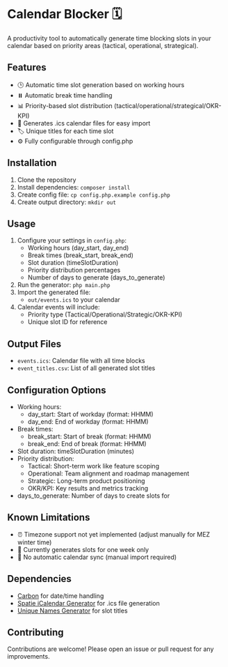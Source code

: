 # Calendar Blocker 🗓️

A productivity tool to automatically generate time blocking slots in your calendar based on priority areas (tactical, operational, strategical).

## Features

- 🕒 Automatic time slot generation based on working hours
- ⏸️ Automatic break time handling
- 📊 Priority-based slot distribution (tactical/operational/strategical/OKR-KPI)
- 📅 Generates .ics calendar files for easy import
- 🏷️ Unique titles for each time slot
- ⚙️ Fully configurable through config.php

## Installation

1. Clone the repository
2. Install dependencies: `composer install`
3. Create config file: `cp config.php.example config.php`
4. Create output directory: `mkdir out`

## Usage

1. Configure your settings in `config.php`:
   - Working hours (day_start, day_end)
   - Break times (break_start, break_end)
   - Slot duration (timeSlotDuration)
   - Priority distribution percentages
   - Number of days to generate (days_to_generate)
2. Run the generator: `php main.php`
3. Import the generated file:
   - `out/events.ics` to your calendar
4. Calendar events will include:
   - Priority type (Tactical/Operational/Strategic/OKR-KPI)
   - Unique slot ID for reference

## Output Files

- `events.ics`: Calendar file with all time blocks
- `event_titles.csv`: List of all generated slot titles

## Configuration Options

- Working hours:
  - day_start: Start of workday (format: HHMM)
  - day_end: End of workday (format: HHMM)
- Break times:
  - break_start: Start of break (format: HHMM)
  - break_end: End of break (format: HHMM)
- Slot duration: timeSlotDuration (minutes)
- Priority distribution:
  - Tactical: Short-term work like feature scoping
  - Operational: Team alignment and roadmap management
  - Strategic: Long-term product positioning
  - OKR/KPI: Key results and metrics tracking
- days_to_generate: Number of days to create slots for

## Known Limitations

- ⏰ Timezone support not yet implemented (adjust manually for MEZ winter time)
- 📅 Currently generates slots for one week only
- 🔄 No automatic calendar sync (manual import required)

## Dependencies

- [Carbon](https://carbon.nesbot.com/) for date/time handling
- [Spatie iCalendar Generator](https://github.com/spatie/icalendar-generator) for .ics file generation
- [Unique Names Generator](https://github.com/chypriote/unique-names-generator) for slot titles

## Contributing

Contributions are welcome! Please open an issue or pull request for any improvements.
